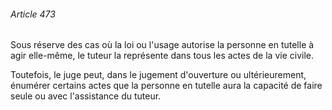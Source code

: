 ###### Article 473

Sous réserve des cas où la loi ou l'usage autorise la personne en tutelle à agir elle-même, le tuteur la représente dans tous les actes de la vie civile.

Toutefois, le juge peut, dans le jugement d'ouverture ou ultérieurement, énumérer certains actes que la personne en tutelle aura la capacité de faire seule ou avec l'assistance du tuteur.

